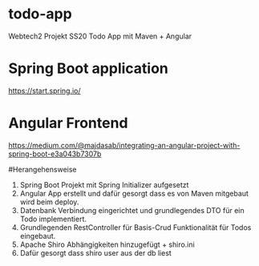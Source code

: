 # todo-app
Webtech2 Projekt SS20 Todo App mit Maven + Angular

# Spring Boot application
https://start.spring.io/

# Angular Frontend
https://medium.com/@majdasab/integrating-an-angular-project-with-spring-boot-e3a043b7307b

#Herangehensweise
1. Spring Boot Projekt mit Spring Initializer aufgesetzt
2. Angular App erstellt und dafür gesorgt dass es von Maven mitgebaut wird beim deploy.
3. Datenbank Verbindung eingerichtet und grundlegendes DTO für ein Todo implementiert.
4. Grundlegenden RestController für Basis-Crud Funktionalität für Todos eingebaut.
5. Apache Shiro Abhängigkeiten hinzugefügt + shiro.ini
6. Dafür gesorgt dass shiro user aus der db liest
